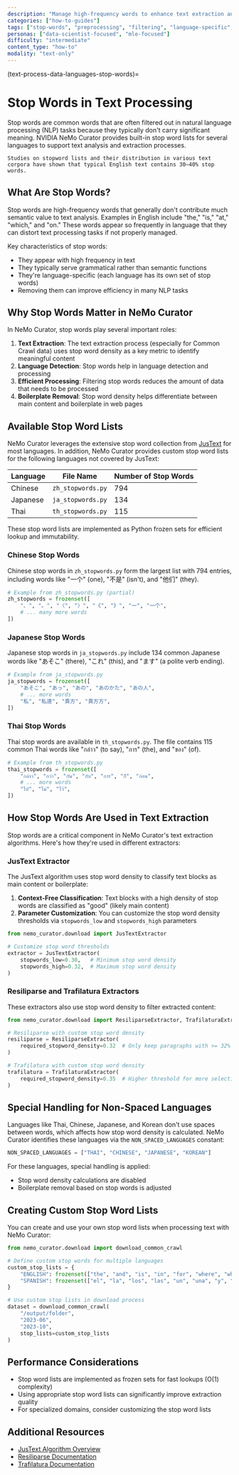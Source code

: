```yaml
---
description: "Manage high-frequency words to enhance text extraction and content detection with language-specific stop word lists"
categories: ["how-to-guides"]
tags: ["stop-words", "preprocessing", "filtering", "language-specific", "text-extraction", "content-detection"]
personas: ["data-scientist-focused", "mle-focused"]
difficulty: "intermediate"
content_type: "how-to"
modality: "text-only"
---
```


(text-process-data-languages-stop-words)=
# Stop Words in Text Processing

Stop words are common words that are often filtered out in natural language processing (NLP) tasks because they typically don't carry significant meaning. NVIDIA NeMo Curator provides built-in stop word lists for several languages to support text analysis and extraction processes.

```{note}
Studies on stopword lists and their distribution in various text corpora have shown that typical English text contains 30–40% stop words.
```

## What Are Stop Words?

Stop words are high-frequency words that generally don't contribute much semantic value to text analysis. Examples in English include "the," "is," "at," "which," and "on." These words appear so frequently in language that they can distort text processing tasks if not properly managed.

Key characteristics of stop words:
- They appear with high frequency in text
- They typically serve grammatical rather than semantic functions
- They're language-specific (each language has its own set of stop words)
- Removing them can improve efficiency in many NLP tasks

## Why Stop Words Matter in NeMo Curator

In NeMo Curator, stop words play several important roles:

1. **Text Extraction**: The text extraction process (especially for Common Crawl data) uses stop word density as a key metric to identify meaningful content
2. **Language Detection**: Stop words help in language detection and processing
3. **Efficient Processing**: Filtering stop words reduces the amount of data that needs to be processed
4. **Boilerplate Removal**: Stop word density helps differentiate between main content and boilerplate in web pages

## Available Stop Word Lists

NeMo Curator leverages the extensive stop word collection from [JusText](https://github.com/miso-belica/jusText/tree/main/justext/stoplists) for most languages. In addition, NeMo Curator provides custom stop word lists for the following languages not covered by JusText:

| Language | File Name | Number of Stop Words |
|----------|-----------|---------------------|
| Chinese | `zh_stopwords.py` | 794 |
| Japanese | `ja_stopwords.py` | 134 |
| Thai | `th_stopwords.py` | 115 |

These stop word lists are implemented as Python frozen sets for efficient lookup and immutability.

### Chinese Stop Words

Chinese stop words in `zh_stopwords.py` form the largest list with 794 entries, including words like "一个" (one), "不是" (isn't), and "他们" (they).

```python
# Example from zh_stopwords.py (partial)
zh_stopwords = frozenset([
    "、", "。", "〈", "〉", "《", "》", "一", "一个",
    # ... many more words
])
```

### Japanese Stop Words

Japanese stop words in `ja_stopwords.py` include 134 common Japanese words like "あそこ" (there), "これ" (this), and "ます" (a polite verb ending).

```python
# Example from ja_stopwords.py
ja_stopwords = frozenset([
    "あそこ", "あっ", "あの", "あのかた", "あの人",
    # ... more words
    "私", "私達", "貴方", "貴方方",
])
```

### Thai Stop Words

Thai stop words are available in `th_stopwords.py`. The file contains 115 common Thai words like "กล่าว" (to say), "การ" (the), and "ของ" (of).

```python
# Example from th_stopwords.py
thai_stopwords = frozenset([
    "กล่าว", "กว่า", "กัน", "กับ", "การ", "ก็", "ก่อน",
    # ... more words
    "ไป", "ไม่", "ไว้",
])
```

## How Stop Words Are Used in Text Extraction

Stop words are a critical component in NeMo Curator's text extraction algorithms. Here's how they're used in different extractors:

### JusText Extractor

The JusText algorithm uses stop word density to classify text blocks as main content or boilerplate:

1. **Context-Free Classification**: Text blocks with a high density of stop words are classified as "good" (likely main content)
2. **Parameter Customization**: You can customize the stop word density thresholds via `stopwords_low` and `stopwords_high` parameters

```python
from nemo_curator.download import JusTextExtractor

# Customize stop word thresholds
extractor = JusTextExtractor(
    stopwords_low=0.30,   # Minimum stop word density
    stopwords_high=0.32,  # Maximum stop word density
)
```

### Resiliparse and Trafilatura Extractors

These extractors also use stop word density to filter extracted content:

```python
from nemo_curator.download import ResiliparseExtractor, TrafilaturaExtractor

# Resiliparse with custom stop word density
resiliparse = ResiliparseExtractor(
    required_stopword_density=0.32  # Only keep paragraphs with >= 32% stop words
)

# Trafilatura with custom stop word density
trafilatura = TrafilaturaExtractor(
    required_stopword_density=0.35  # Higher threshold for more selective extraction
)
```

## Special Handling for Non-Spaced Languages

Languages like Thai, Chinese, Japanese, and Korean don't use spaces between words, which affects how stop word density is calculated. NeMo Curator identifies these languages via the `NON_SPACED_LANGUAGES` constant:

```python
NON_SPACED_LANGUAGES = ["THAI", "CHINESE", "JAPANESE", "KOREAN"]
```

For these languages, special handling is applied:
- Stop word density calculations are disabled
- Boilerplate removal based on stop words is adjusted

## Creating Custom Stop Word Lists

You can create and use your own stop word lists when processing text with NeMo Curator:

```python
from nemo_curator.download import download_common_crawl

# Define custom stop words for multiple languages
custom_stop_lists = {
    "ENGLISH": frozenset(["the", "and", "is", "in", "for", "where", "when", "to", "at"]),
    "SPANISH": frozenset(["el", "la", "los", "las", "un", "una", "y", "o", "de", "en", "que"]),
}

# Use custom stop lists in download process
dataset = download_common_crawl(
    "/output/folder",
    "2023-06",
    "2023-10",
    stop_lists=custom_stop_lists
)
```

## Performance Considerations

- Stop word lists are implemented as frozen sets for fast lookups (O(1) complexity)
- Using appropriate stop word lists can significantly improve extraction quality
- For specialized domains, consider customizing the stop word lists

## Additional Resources

- [JusText Algorithm Overview](https://corpus.tools/wiki/Justext/Algorithm)
- [Resiliparse Documentation](https://resiliparse.chatnoir.eu/en/latest/man/extract/html2text.html)
- [Trafilatura Documentation](https://trafilatura.readthedocs.io/en/latest/) 